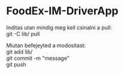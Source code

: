 # FoodEx-IM-DriverApp

Inditas utan mindig meg kell csinalni a pull:  
git -C lib/ pull  

Miutan befejeyted a modositast:  
git add lib/  
git commit -m "message"  
git push 

